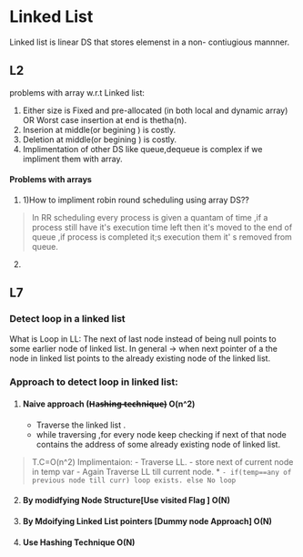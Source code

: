 # Linked List

Linked list is linear DS that stores elemenst in a non- contiugious  mannner.

## L2

 problems with array w.r.t Linked list:
 1.  Either size is Fixed and pre-allocated (in both local and dynamic array) OR  Worst case insertion at end is thetha(n).
 2. Inserion at middle(or begining ) is costly.
 3. Deletion at middle(or begining ) is costly.
 4. Implimentation of other DS like queue,dequeue is complex if we impliment them with array.
 
 #### Problems with arrays
 
 1. 1)How to impliment robin round scheduling using array DS??
 > In RR scheduling every process is given a quantam of time ,if  a process still have it's execution time left then it's moved to the end of queue ,if process is completed it;s execution them it' s removed from queue.
         
 2.         
 



## L7

### Detect loop in a linked list

What is Loop in LL: The next of last node instead of being null points to some earlier node of linked list.  In general -> when next pointer of a the node in linked list points to the already existing node of the linked list.


### Approach to detect loop in linked list:

1. #### Naive approach (H̶a̶s̶h̶i̶n̶g̶ ̶t̶e̶c̶h̶n̶i̶q̶u̶e̶) O(n^2)
   - Traverse the linked list .
   - while traversing ,for every node keep checking if next of that node contains the address of some already existing node of linked          list.
  > T.C=O(n^2)
     Implimentaion: - Traverse LL. 
                     - store next of current node in temp var
                    - Again Traverse LL till current node.
                     * ``` - if(temp==any of previous node till curr)
                              loop exists.
                       else
                        No loop
                        ```
                    
     
     
2.  #### By modidfying  Node Structure[Use visited Flag ]  O(N)
       


3. ####  By Mdoifying Linked List pointers [Dummy node Approach]  O(N)

4. ####  Use Hashing Technique O(N)
